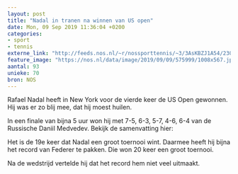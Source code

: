 ```yaml
---
layout: post
title: "Nadal in tranen na winnen van US open"
date: Mon, 09 Sep 2019 11:36:04 +0200
categories: 
- sport 
- tennis 
externe_link: "http://feeds.nos.nl/~r/nossporttennis/~3/3AsKBZJ1A54/2300955"
feature_image: "https://nos.nl/data/image/2019/09/09/575999/1008x567.jpg"
aantal: 93
unieke: 70
bron: NOS
---
```


<p>Rafael Nadal heeft in New York voor de vierde keer de US Open gewonnen. Hij was er zo blij mee, dat hij moest huilen.</p>
<p>In een finale van bijna 5 uur won hij met 7-5, 6-3, 5-7, 4-6, 6-4 van de Russische Daniil Medvedev. Bekijk de samenvatting hier:</p>
<p>Het is de 19e keer dat Nadal een groot toernooi wint. Daarmee heeft hij bijna het record van Federer te pakken. Die won 20 keer een groot toernooi.</p>
<p>Na de wedstrijd vertelde hij dat het record hem niet veel uitmaakt. </p><img src="http://feeds.feedburner.com/~r/nossporttennis/~4/3AsKBZJ1A54" height="1" width="1" alt=""/>
